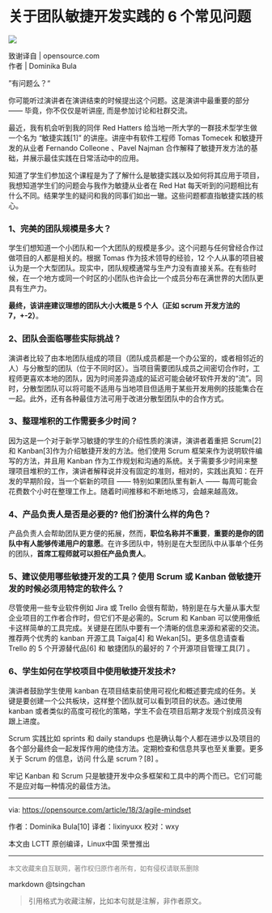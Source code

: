 关于团队敏捷开发实践的 6 个常见问题
==============================

  
![](https://mmbiz.qpic.cn/mmbiz_png/W9DqKgFsc693INTBdKCicibGKtQv0OaL4LlQW6LU8nxArySQwjDG581osPiaibiaNSITAAqp0tEoGBzQ4I2viaAkTV2w/640?wx_fmt=png)

致谢译自 | opensource.com   
作者 | Dominika Bula  


”有问题么？“

你可能听过演讲者在演讲结束的时候提出这个问题。这是演讲中最重要的部分 —— 毕竟，你不仅仅是听讲座, 而是参加讨论和社群交流。

最近，我有机会听到我的同伴 Red Hatters 给当地一所大学的一群技术型学生做一个名为 “敏捷实践\[1\]” 的讲座。讲座中有软件工程师 Tomas Tomecek 和敏捷开发的从业者 Fernando Colleone 、Pavel Najman 合作解释了敏捷开发方法的基础，并展示最佳实践在日常活动中的应用。

知道了学生们参加这个课程是为了了解什么是敏捷实践以及如何将其应用于项目，我想知道学生们的问题会与我作为敏捷从业者在 Red Hat 每天听到的问题相比有什么不同。结果学生的疑问和我的同事们如出一辙。这些问题都直指敏捷实践的核心。

### 1、完美的团队规模是多大？

学生们想知道一个小团队和一个大团队的规模是多少。这个问题与任何曾经合作过做项目的人都是相关的。根据 Tomas 作为技术领导的经验，12 个人从事的项目被认为是一个大型团队。现实中，团队规模通常与生产力没有直接关系。在有些时候，在一个地方或同一个时区的小团队也许会比一个成员分布在满世界的大团队更具有生产力。

**最终，该讲座建议理想的团队大小大概是 5 个人（正如 scrum 开发方法的 7，+-2）**。

### 2、团队会面临哪些实际挑战？

演讲者比较了由本地团队组成的项目（团队成员都是一个办公室的，或者相邻近的人）与分散型的团队（位于不同时区）。当项目需要团队成员之间密切合作时，工程师更喜欢本地的团队，因为时间差异造成的延迟可能会破坏软件开发的“流”。同时，分散型团队可以将可能不适用与当地项目但适用于某些开发用例的技能集合在一起。此外，还有各种最佳方法可用于改进分散型团队中的合作方式。

### 3、整理堆积的工作需要多少时间？

因为这是一个对于新学习敏捷的学生的介绍性质的演讲，演讲者着重把 Scrum\[2\] 和 Kanban\[3\]作为介绍敏捷开发的方法。他们使用 Scrum 框架来作为说明软件编写的方法，并且用 Kanban 作为工作规划和沟通的系统。关于需要多少时间来整理项目堆积的工作，演讲者解释说并没有固定的准则，相对的，实践出真知：在开发的早期阶段，当一个崭新的项目 —— 特别如果团队里有新人 —— 每周可能会花费数个小时在整理工作上。随着时间推移和不断地练习，会越来越高效。

### 4、产品负责人是否是必要的? 他们扮演什么样的角色？

产品负责人会帮助团队更方便的拓展，然而，**职位名称并不重要**，**重要的是你的团队中有人能够传递用户的意愿**。在许多团队中，特别是在大型团队中从事单个任务的团队，**首席工程师就可以担任产品负责人**。

### 5、建议使用哪些敏捷开发的工具？使用 Scrum 或 Kanban 做敏捷开发的时候必须用特定的软件么？

尽管使用一些专业软件例如 Jira 或 Trello 会很有帮助，特别是在与大量从事大型企业项目的工作者合作时，但它们不是必需的。Scrum 和 Kanban 可以使用像纸卡这样简单的工具完成。关键是在团队中要有一个清晰的信息来源和紧密的交流。推荐两个优秀的 kanban 开源工具 Taiga\[4\] 和 Wekan\[5\]。更多信息请查看 Trello 的 5 个开源替代品\[6\] 和 敏捷团队的最好的 7 个开源项目管理工具\[7\] 。

### 6、学生如何在学校项目中使用敏捷开发技术?

演讲者鼓励学生使用 kanban 在项目结束前使用可视化和概述要完成的任务。关键是要创建一个公共板块，这样整个团队就可以看到项目的状态。通过使用 kanban 或者类似的高度可视化的策略，学生不会在项目后期才发现个别成员没有跟上进度。

Scrum 实践比如 sprints 和 daily standups 也是确认每个人都在进步以及项目的各个部分最终会一起发挥作用的绝佳方法。定期检查和信息共享也至关重要。更多关于 Scrum 的信息，访问 什么是 scrum？\[8\] 。

牢记 Kanban 和 Scrum 只是敏捷开发中众多框架和工具中的两个而已。它们可能不是应对每一种情况的最佳方法。

- - - - - -

via: https://opensource.com/article/18/3/agile-mindset

作者：Dominika Bula\[10\] 译者：lixinyuxx 校对：wxy

本文由 LCTT 原创编译，Linux中国 荣誉推出


----
<font size=2 color='grey'>本文收藏来自互联网，著作权归原作者所有，如有侵权请联系删除</font>

markdown @tsingchan 

> 引用格式为收藏注解，比如本句就是注解，非作者原文。
